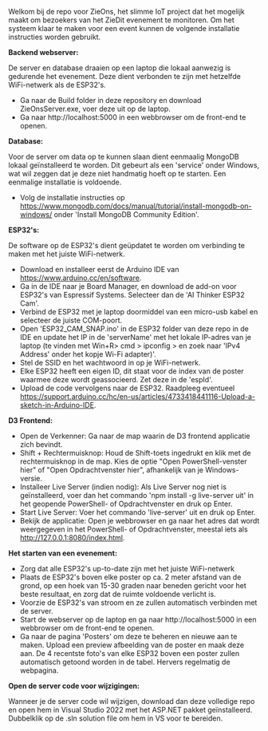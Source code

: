 Welkom bij de repo voor ZieOns, het slimme IoT project dat het mogelijk maakt om bezoekers van het ZieDit evenement te monitoren.
Om het systeem klaar te maken voor een event kunnen de volgende installatie instructies worden gebruikt.


**Backend webserver:**

De server en database draaien op een laptop die lokaal aanwezig is gedurende het evenement. Deze dient verbonden te zijn met hetzelfde WiFi-netwerk als de ESP32's.
- Ga naar de Build folder in deze repository en download ZieOnsServer.exe, voer deze uit op de laptop.
- Ga naar http://localhost:5000 in een webbrowser om de front-end te openen.


**Database:**

Voor de server om data op te kunnen slaan dient eenmaalig MongoDB lokaal geïnstalleerd te worden. Dit gebeurt als een 'service' onder Windows, wat wil zeggen dat je deze niet handmatig hoeft op te starten. Een eenmalige installatie is voldoende.
- Volg de installatie instructies op https://www.mongodb.com/docs/manual/tutorial/install-mongodb-on-windows/ onder 'Install MongoDB Community Edition'.


**ESP32's:**

De software op de ESP32's dient geüpdatet te worden om verbinding te maken met het juiste WiFi-netwerk.
- Download en installeer eerst de Arduino IDE van https://www.arduino.cc/en/software.
- Ga in de IDE naar je Board Manager, en download de add-on voor ESP32's van Espressif Systems. Selecteer dan de 'AI Thinker ESP32 Cam'.
- Verbind de ESP32 met je laptop doormiddel van een micro-usb kabel en selecteer de juiste COM-poort.
- Open 'ESP32_CAM_SNAP.ino' in de ESP32 folder van deze repo in de IDE en update het IP in de 'serverName' met het lokale IP-adres van je laptop (te vinden met Win+R> cmd > ipconfig > en zoek naar 'IPv4 Address' onder het kopje Wi-Fi adapter)'.
- Stel de SSID en het wachtwoord in op je WiFi-netwerk.
- Elke ESP32 heeft een eigen ID, dit staat voor de index van de poster waarmee deze wordt geassocieerd. Zet deze in de 'espId'.
- Upload de code vervolgens naar de ESP32. Raadpleeg eventueel https://support.arduino.cc/hc/en-us/articles/4733418441116-Upload-a-sketch-in-Arduino-IDE.

**D3 Frontend:**

- Open de Verkenner: Ga naar de map waarin de D3 frontend applicatie zich bevindt.
- Shift + Rechtermuisknop: Houd de Shift-toets ingedrukt en klik met de rechtermuisknop in de map. Kies de optie "Open PowerShell-venster hier" of "Open Opdrachtvenster hier", afhankelijk van je Windows-versie.
- Installeer Live Server (indien nodig): Als Live Server nog niet is geïnstalleerd, voer dan het commando 'npm install -g live-server uit' in het geopende PowerShell- of Opdrachtvenster en druk op Enter.
- Start Live Server: Voer het commando 'live-server' uit en druk op Enter.
- Bekijk de applicatie: Open je webbrowser en ga naar het adres dat wordt weergegeven in het PowerShell- of Opdrachtvenster, meestal iets als http://127.0.0.1:8080/index.html.

**Het starten van een evenement:**

- Zorg dat alle ESP32's up-to-date zijn met het juiste WiFi-netwerk
- Plaats de ESP32's boven elke poster op ca. 2 meter afstand van de grond, op een hoek van 15-30 graden naar beneden gericht voor het beste resultaat, en zorg dat de ruimte voldoende verlicht is.
- Voorzie de ESP32's van stroom en ze zullen automatisch verbinden met de server.
- Start de webserver op de laptop en ga naar http://localhost:5000 in een webbrowser om de front-end te openen.
- Ga naar de pagina 'Posters' om deze te beheren en nieuwe aan te maken. Upload een preview afbeelding van de poster en maak deze aan. De 4 recentste foto's van elke ESP32 boven een poster zullen automatisch getoond worden in de tabel. Hervers regelmatig de webpagina.


**Open de server code voor wijzigingen:**

Wanneer je de server code wil wijzigen, download dan deze volledige repo en open hem in Visual Studio 2022 met het ASP.NET pakket geïnstalleerd. Dubbelklik op de .sln solution file om hem in VS voor te bereiden.
